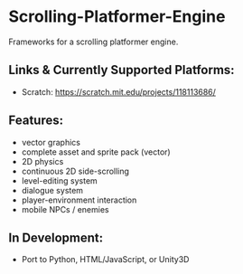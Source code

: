 # Scrolling-Platformer-Engine
Frameworks for a scrolling platformer engine.

## Links & Currently Supported Platforms:
* Scratch: https://scratch.mit.edu/projects/118113686/

## Features:
* vector graphics
* complete asset and sprite pack (vector)
* 2D physics
* continuous 2D side-scrolling
* level-editing system
* dialogue system
* player-environment interaction
* mobile NPCs / enemies

## In Development:
* Port to Python, HTML/JavaScript, or Unity3D
